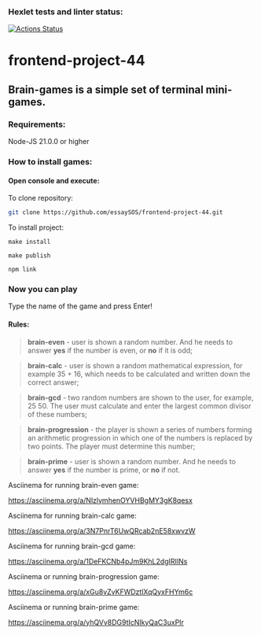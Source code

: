 ### Hexlet tests and linter status:

[![Actions Status](https://github.com/essaySOS/frontend-project-44/actions/workflows/hexlet-check.yml/badge.svg)](https://github.com/essaySOS/frontend-project-44/actions)
# frontend-project-44
## Brain-games is a simple set of terminal mini-games.

### Requirements:

  Node-JS 21.0.0 or higher

### How to install games: 
#### Open console and execute:
  To clone repository:
  ```sh
git clone https://github.com/essaySOS/frontend-project-44.git
```
  To install project:
  ```
make install
```
  ```
make publish
```
  ```
npm link
```

### Now you can play

Type the name of the game and press Enter!

#### Rules:

> **brain-even** - user is shown a random number. And he needs to answer **yes** if the number is even, or **no** if it is odd;

> **brain-calс** - user is shown a random mathematical expression, for example 35 + 16, which needs to be calculated and written down the correct answer;

> **brain-gcd** - two random numbers are shown to the user, for example, 25 50. The user must calculate and enter the largest common divisor of these numbers;

> **brain-progression** - the player is shown a series of numbers forming an arithmetic progression in which one of the numbers is replaced by two points. The player must determine this number;

> **brain-prime** - user is shown a random number. And he needs to answer **yes** if the number is prime, or **no** if not.

Asciinema for running brain-even game: 
 
 https://asciinema.org/a/NlzlymhenOYVHBgMY3gK8qesx

Asciinema for running brain-calc game:

 https://asciinema.org/a/3N7PnrT6UwQRcab2nE58xwvzW

Asciinema for running brain-gcd game:

 https://asciinema.org/a/1DeFKCNb4pJm9KhL2dgIRIlNs
 
 Asciinema or running brain-progression game:

 https://asciinema.org/a/xGu8vZvKFWDztlXqQyxFHYm6c
 
 Asciinema or running brain-prime game:
 
  https://asciinema.org/a/yhQVv8DG9tIcNlkyQaC3uxPIr